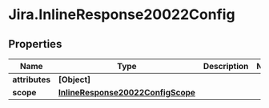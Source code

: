 # Jira.InlineResponse20022Config

## Properties

Name | Type | Description | Notes
------------ | ------------- | ------------- | -------------
**attributes** | **[Object]** |  | 
**scope** | [**InlineResponse20022ConfigScope**](InlineResponse20022ConfigScope.md) |  | 


